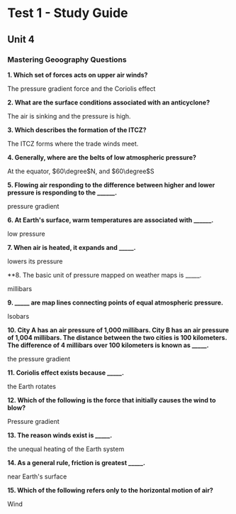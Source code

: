 # Test 1 - Study Guide

## Unit 4
### Mastering Geoography Questions


**1. Which set of forces acts on upper air winds?**

The pressure gradient force and the Coriolis effect


**2. What are the surface conditions associated with an anticyclone?**

The air is sinking and the pressure is high.


**3. Which describes the formation of the ITCZ?**

The ITCZ forms where the trade winds meet.


**4. Generally, where are the belts of low atmospheric pressure?**

At the equator, $60\degree$N, and $60\degree$S


**5. Flowing air responding to the difference between higher and lower pressure is responding to the ______.**

pressure gradient


**6. At Earth's surface, warm temperatures are associated with ______.**

low pressure


**7. When air is heated, it expands and _____.**

lowers its pressure


**8. The basic unit of pressure mapped on weather maps is _____.

millibars


**9. _____ are map lines connecting points of equal atmospheric pressure.**

Isobars


**10. City A has an air pressure of 1,000 millibars. City B has an air pressure of 1,004 millibars. The distance between the two cities is 100 kilometers. The difference of 4 millibars over 100 kilometers is known as _____.**

the pressure gradient


**11. Coriolis effect exists because _____.**

the Earth rotates


**12. Which of the following is the force that initially causes the wind to blow?**

Pressure gradient


**13. The reason winds exist is _____.**

the unequal heating of the Earth system


**14. As a general rule, friction is greatest _____.**

near Earth's surface


**15. Which of the following refers only to the horizontal motion of air?**

Wind
